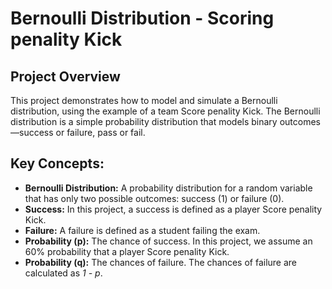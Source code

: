 # Bernoulli Distribution - Scoring penality Kick
## Project Overview
This project demonstrates how to model and simulate a Bernoulli distribution, using the example of a team Score penality Kick. The Bernoulli distribution is a simple probability distribution that models binary outcomes—success or failure, pass or fail.

## Key Concepts:
* **Bernoulli Distribution:** A probability distribution for a random variable that has only two possible outcomes: success (1) or failure (0).
* **Success:** In this project, a success is defined as a player Score penality Kick.
* **Failure:** A failure is defined as a student failing the exam.
* **Probability (p):** The chance of success. In this project, we assume an 60% probability that a player Score penality Kick.
* **Probability (q):** The chances of failure. The chances of failure are calculated as *1 - p*.
